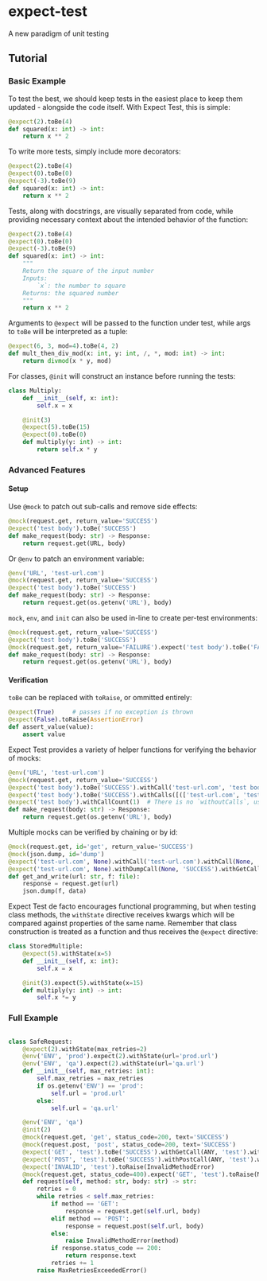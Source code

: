 # expect-test
A new paradigm of unit testing

## Tutorial
### Basic Example
To test the best, we should keep tests in the easiest place to keep them updated - alongside the code itself.
With Expect Test, this is simple:
```python
@expect(2).toBe(4)
def squared(x: int) -> int:
    return x ** 2
```
To write more tests, simply include more decorators:
```python
@expect(2).toBe(4)
@expect(0).toBe(0)
@expect(-3).toBe(9)
def squared(x: int) -> int:
    return x ** 2
```
Tests, along with docstrings, are visually separated from code, while providing necessary context about the intended behavior of the function:
```python
@expect(2).toBe(4)
@expect(0).toBe(0)
@expect(-3).toBe(9)
def squared(x: int) -> int:
    """
    Return the square of the input number
    Inputs:
        `x`: the number to square
    Returns: the squared number
    """
    return x ** 2
```
Arguments to `@expect` will be passed to the function under test, while args to `toBe` will be interpreted as a tuple:
```python
@expect(6, 3, mod=4).toBe(4, 2)
def mult_then_div_mod(x: int, y: int, /, *, mod: int) -> int:
    return divmod(x * y, mod)
```
For classes, `@init` will construct an instance before running the tests:
```python
class Multiply:
    def __init__(self, x: int):
        self.x = x

    @init(3)
    @expect(5).toBe(15)
    @expect(0).toBe(0)
    def multiply(y: int) -> int:
        return self.x * y
```
### Advanced Features
#### Setup
Use `@mock` to patch out sub-calls and remove side effects:
```python
@mock(request.get, return_value='SUCCESS')
@expect('test body').toBe('SUCCESS')
def make_request(body: str) -> Response:
    return request.get(URL, body)
```
Or `@env` to patch an environment variable:
```python
@env('URL', 'test-url.com')
@mock(request.get, return_value='SUCCESS')
@expect('test body').toBe('SUCCESS')
def make_request(body: str) -> Response:
    return request.get(os.getenv('URL'), body)
```
`mock`, `env`, and `init` can also be used in-line to create per-test environments:
```python
@mock(request.get, return_value='SUCCESS')
@expect('test body').toBe('SUCCESS')
@mock(request.get, return_value='FAILURE').expect('test body').toBe('FAILURE')
def make_request(body: str) -> Response:
    return request.get(os.getenv('URL'), body)
```
#### Verification
`toBe` can be replaced with `toRaise`, or ommitted entirely:
```python
@expect(True)     # passes if no exception is thrown
@expect(False).toRaise(AssertionError)
def assert_value(value):
    assert value
```
Expect Test provides a variety of helper functions for verifying the behavior of mocks:
```python
@env('URL', 'test-url.com')
@mock(request.get, return_value='SUCCESS')
@expect('test body').toBe('SUCCESS').withCall('test-url.com', 'test body')  # Asserts passed args against most recent call
@expect('test body').toBe('SUCCESS').withCalls([(['test-url.com', 'test body'], {})])  # List of tuple([*args], {**kwargs}) 
@expect('test body').withCallCount(1)  # There is no `withoutCalls`, use `withCallCount(0)` instead
def make_request(body: str) -> Response:
    return request.get(os.getenv('URL'), body)
```
Multiple mocks can be verified by chaining or by id:
```python
@mock(request.get, id='get', return_value='SUCCESS')
@mock(json.dump, id='dump')
@expect('test-url.com', None).withCall('test-url.com').withCall(None, 'SUCCESS')
@expect('test-url.com', None).withDumpCall(None, 'SUCCESS').withGetCall('test-url.com')  # `id` will be stripped of non-alphanum and capitalized
def get_and_write(url: str, f: file):
    response = request.get(url)
    json.dump(f, data)
```
Expect Test de facto encourages functional programming, but when testing class methods, the `withState` directive receives kwargs which will be compared against properties of the same name.
Remember that class construction is treated as a function and thus receives the `@expect` directive:
```python
class StoredMultiple:
    @expect(5).withState(x=5)
    def __init__(self, x: int):
        self.x = x

    @init(3).expect(5).withState(x=15)
    def multiply(y: int) -> int:
        self.x *= y
```
### Full Example
```python

class SafeRequest:
    @expect(2).withState(max_retries=2)
    @env('ENV', 'prod').expect(2).withState(url='prod.url')
    @env('ENV', 'qa').expect(2).withState(url='qa.url')
    def __init__(self, max_retries: int):
        self.max_retries = max_retries
        if os.getenv('ENV') == 'prod':
            self.url = 'prod.url'
        else:
            self.url = 'qa.url'

    @env('ENV', 'qa')
    @init(2)
    @mock(request.get, 'get', status_code=200, text='SUCCESS')
    @mock(request.post, 'post', status_code=200, text='SUCCESS')
    @expect('GET', 'test').toBe('SUCCESS').withGetCall(ANY, 'test').withPostCallCount(0)
    @expect('POST', 'test').toBe('SUCCESS').withPostCall(ANY, 'test').withGetCallCount(0)
    @expect('INVALID', 'test').toRaise(InvalidMethodError)
    @mock(request.get, status_code=400).expect('GET', 'test').toRaise(MaxRetriesExceededError).withCallCount(2)
    def request(self, method: str, body: str) -> str:
        retries = 0
        while retries < self.max_retries:
            if method == 'GET':
                response = request.get(self.url, body)
            elif method == 'POST':
                response = request.post(self.url, body)
            else:
                raise InvalidMethodError(method)
            if response.status_code == 200:
                return response.text
            retries += 1
        raise MaxRetriesExceededError()
```
